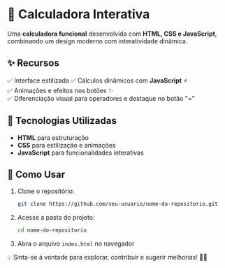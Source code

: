 # 🔢 Calculadora Interativa  

Uma **calculadora funcional** desenvolvida com **HTML, CSS e JavaScript**, combinando um design moderno com interatividade dinâmica.  

## ✨ Recursos  
✅ Interface estilizada
✅ Cálculos dinâmicos com **JavaScript** ⚡  
✅ Animações e efeitos nos botões ✨  
✅ Diferenciação visual para operadores e destaque no botão "="  

## 📌 Tecnologias Utilizadas  
- **HTML** para estruturação  
- **CSS** para estilização e animações  
- **JavaScript** para funcionalidades interativas  

## 📂 Como Usar  
1. Clone o repositório:  
   ```bash  
   git clone https://github.com/seu-usuario/nome-do-repositorio.git  
   ```  
2. Acesse a pasta do projeto:  
   ```bash  
   cd nome-do-repositorio  
   ```  
3. Abra o arquivo `index.html` no navegador  

💡 Sinta-se à vontade para explorar, contribuir e sugerir melhorias! 🚀😃  
